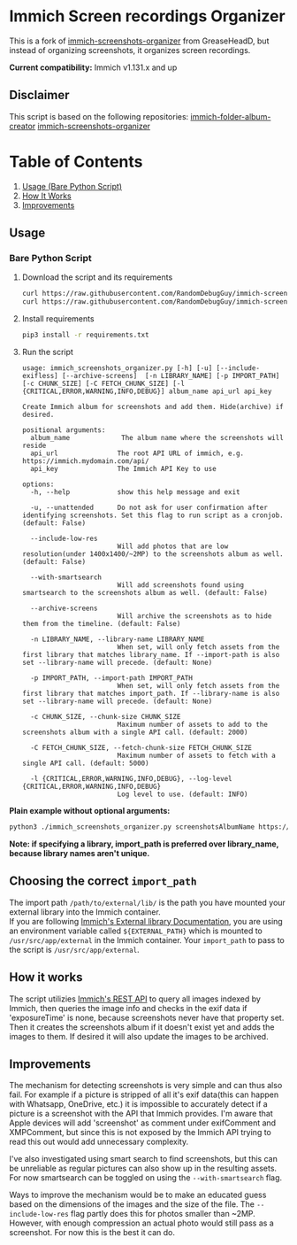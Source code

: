 # Immich Screen recordings Organizer

This is a fork of [immich-screenshots-organizer](https://github.com/GreaseHeadD/immich-screenshots-organizer) from GreaseHeadD, but instead of organizing screenshots, it organizes screen recordings.

__Current compatibility:__ Immich v1.131.x and up

## Disclaimer
This script is based on the following repositories: 
[immich-folder-album-creator](https://github.com/Salvoxia/immich-folder-album-creator/tree/main)
[immich-screenshots-organizer](https://github.com/GreaseHeadD/immich-screenshots-organizer)

# Table of Contents
1. [Usage (Bare Python Script)](#bare-python-script)
2. [How It Works](#how-it-works)
3. [Improvements](#improvements)

## Usage
### Bare Python Script
1. Download the script and its requirements
    ```bash
    curl https://raw.githubusercontent.com/RandomDebugGuy/immich-screen-recording-organizer/main/immich_screenshots_organizer.py -o immich_screenshot_organizer.py
    curl https://raw.githubusercontent.com/RandomDebugGuy/immich-screen-recording-organizer/main/requirements.txt -o requirements.txt
    ```
2. Install requirements
    ```bash
    pip3 install -r requirements.txt
    ```
3. Run the script
    ```
    usage: immich_screenshots_organizer.py [-h] [-u] [--include-exifless] [--archive-screens]  [-n LIBRARY_NAME] [-p IMPORT_PATH] [-c CHUNK_SIZE] [-C FETCH_CHUNK_SIZE] [-l {CRITICAL,ERROR,WARNING,INFO,DEBUG}] album_name api_url api_key

    Create Immich album for screenshots and add them. Hide(archive) if desired.

    positional arguments:
      album_name             The album name where the screenshots will reside
      api_url               The root API URL of immich, e.g. https://immich.mydomain.com/api/
      api_key               The Immich API Key to use

    options:
      -h, --help            show this help message and exit
   
      -u, --unattended      Do not ask for user confirmation after identifying screenshots. Set this flag to run script as a cronjob. (default: False)
   
      --include-low-res
                            Will add photos that are low resolution(under 1400x1400/~2MP) to the screenshots album as well. (default: False)
   
      --with-smartsearch
                            Will add screenshots found using smartsearch to the screenshots album as well. (default: False)
   
      --archive-screens
                            Will archive the screenshots as to hide them from the timeline. (default: False)
   
      -n LIBRARY_NAME, --library-name LIBRARY_NAME
                            When set, will only fetch assets from the first library that matches library_name. If --import-path is also set --library-name will precede. (default: None)
   
      -p IMPORT_PATH, --import-path IMPORT_PATH
                            When set, will only fetch assets from the first library that matches import_path. If --library-name is also set --library-name will precede. (default: None)
   
      -c CHUNK_SIZE, --chunk-size CHUNK_SIZE
                            Maximum number of assets to add to the screenshots album with a single API call. (default: 2000)
   
      -C FETCH_CHUNK_SIZE, --fetch-chunk-size FETCH_CHUNK_SIZE
                            Maximum number of assets to fetch with a single API call. (default: 5000)
   
      -l {CRITICAL,ERROR,WARNING,INFO,DEBUG}, --log-level {CRITICAL,ERROR,WARNING,INFO,DEBUG}
                            Log level to use. (default: INFO)
    ```

__Plain example without optional arguments:__
```bash
python3 ./immich_screenshots_organizer.py screenshotsAlbumName https://immich.mydomain.com/api thisIsMyApiKeyCopiedFromImmichWebGui
```
__Note: if specifying a library, import_path is preferred over library_name, because library names aren't unique.__


## Choosing the correct `import_path`
The import path  `/path/to/external/lib/` is the path you have mounted your external library into the Immich container.  
If you are following [Immich's External library Documentation](https://immich.app/docs/guides/external-library), you are
using an environment variable called `${EXTERNAL_PATH}` which is mounted to `/usr/src/app/external` in the Immich container. Your `import_path` to pass to the script is `/usr/src/app/external`.

## How it works

The script utilizies [Immich's REST API](https://immich.app/docs/api/) to query all images indexed by Immich, then 
queries the image info and checks in the exif data if 'exposureTime' is none, because screenshots never have that 
property set. Then it creates the screenshots album if it doesn't exist yet and adds the images to them. If desired it will also update the images to be archived.

## Improvements

The mechanism for detecting screenshots is very simple and can thus also fail. For example if a picture is stripped of 
all it's exif data(this can happen with Whatsapp, OneDrive, etc.) it is impossible to accurately detect if a picture is 
a screenshot with the API that Immich provides. I'm aware that Apple devices will add 'screenshot' as comment under 
exifComment and XMPComment, but since this is not exposed by the Immich API trying to read this out would add 
unnecessary complexity.

I've also investigated using smart search to find screenshots, but this can be unreliable as regular pictures
can also show up in the resulting assets. For now smartsearch can be toggled on using the `--with-smartsearch` flag.

Ways to improve the mechanism would be to make an educated guess based on the dimensions of the images and the size of 
the file. The `--include-low-res` flag partly does this for photos smaller than ~2MP. However, with enough compression 
an actual photo would still pass as a screenshot. For now this is the best it can do.
